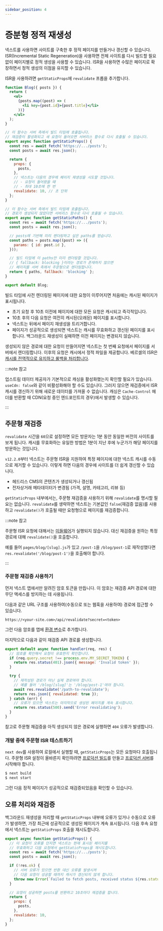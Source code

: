 ```yaml
---
sidebar_position: 4
---
```


# 증분형 정적 재생성

넥스트를 사용하면 사이트를 구축한 후 정적 페이지를 만들거나 갱신할 수 있습니다. ISR(Incremental Static Regeneration)을 사용하면 전체 사이트를 다시 빌드할 필요 없이 페이지별로 정적 생성을 사용할 수 있습니다. ISR을 사용하면 수많은 페이지로 확장하면서 정적 생성의 이점을 유지할 수 있습니다.

ISR을 사용하려면 `getStaticProps`에 `revalidate` 프롭을 추가합니다.

```jsx
function Blog({ posts }) {
  return (
    <ul>
      {posts.map((post) => (
        <li key={post.id}>{post.title}</li>
      ))}
    </ul>
  );
}

// 이 함수는 서버 측에서 빌드 타임에 호출됩니다.
// 재검증이 활성화되고 새 요청이 들어오면 서버리스 함수로 다시 호출될 수 있습니다.
export async function getStaticProps() {
  const res = await fetch('https://.../posts');
  const posts = await res.json();

  return {
    props: {
      posts,
    },
    // 넥스트는 다음의 경우에 페이지 재생성을 시도할 것입니다.
    // - 요청이 들어왔을 때
    // - 최대 10초에 한 번
    revalidate: 10, // 초 단위
  };
}

// 이 함수는 서버 측에서 빌드 타임에 호출됩니다.
// 경로가 생성되지 않았다면 서버리스 함수로 다시 호출될 수 있습니다.
export async function getStaticPaths() {
  const res = await fetch('https://.../posts');
  const posts = await res.json();

  // posts에 기반해 미리 렌더링하고 싶은 paths를 얻습니다.
  const paths = posts.map((post) => ({
    params: { id: post.id },
  }));

  // 빌드 타임에 이 paths만 미리 렌더링할 것입니다.
  // { fallback: blocking }이라는 경로가 존재하지 않으면
  // 페이지를 서버 측에서 주문형으로 렌더링합니다.
  return { paths, fallback: 'blocking' };
}

export default Blog;
```

빌드 타임에 사전 렌더링된 페이지에 대한 요청이 이루어지면 처음에는 캐시된 페이지가 표시됩니다.

- 초기 요청 후 10초 이전에 페이지에 대한 모든 요청은 캐시되고 즉각적입니다.
- 10초 후의 다음 요청은 여전히 캐시된(오래된) 페이지를 표시합니다.
- 넥스트는 뒤에서 페이지 재생성을 트리거합니다.
- 페이지가 성공적으로 생성되면 넥스트는 캐시를 무효화하고 갱신된 페이지를 표시합니다. 백그라운드 재생성이 실패하면 이전 페이지는 변경되지 않습니다.

생성되지 않은 경로에 대한 요청이 만들어지면 넥스트는 첫 번째 요청에서 페이지를 서버에서 렌더링합니다. 이후의 요청은 캐시에서 정적 파일을 제공합니다. 베르셀의 ISR은 [캐시를 전역적으로 유지하고 롤백을 처리합니다](https://vercel.com/docs/concepts/next.js/incremental-static-regeneration).

:::note 참고

업스트림 데이터 제공자가 기본적으로 캐싱을 활성화했는지 확인할 필요가 있습니다. `useCdn: false`와 같이 비활성화해야 할 수도 있습니다. 그러지 않으면 재검증에서 ISR 캐시를 갱신하기 위해 새로운 데이터를 가져올 수 없습니다. 캐싱은 `Cache-Control` 헤더를 반환할 때 CDN(요청 중인 엔드포인트의 경우)에서 발생할 수 있습니다.

:::

## 주문형 재검증

`revalidate` 시간을 `60`으로 설정하면 모든 방문자는 1분 동안 동일한 버전의 사이트를 보게 됩니다. 캐시를 무효화하는 유일한 방법은 1분이 지난 후에 누군가가 해당 페이지를 방문하는 것입니다.

`v12.2.0`부터 넥스트는 주문형 ISR을 지원하여 특정 페이지에 대한 넥스트 캐시를 수동으로 제거할 수 있습니다. 이렇게 하면 다음의 경우에 사이트를 더 쉽게 갱신할 수 있습니다.

- 헤드리스 CMS의 콘텐츠가 생성되거나 갱신됨
- 전자상거래 메타데이터가 변경됨 (가격, 설명, 카테고리, 리뷰 등)

`getStaticProps` 내부에서는, 주문형 재검증을 사용하기 위해 `revalidate`를 명시할 필요는 없습니다. `revalidate`를 생략하면 넥스트는 기본값인 `false`(재검증 없음)를 사용하고 `revalidate()`가 호출될 때만 요청형으로 페이지를 재검증합니다.

:::note 참고

주문형 ISR 요청에 대해서는 [미들웨어](https://nextjs.org/docs/advanced-features/middleware)가 실행되지 않습니다. 대신 재검증을 원하는 특정 경로에 대해 `revalidate()`을 호출합니다.

예를 들어 `pages/blog/[slug].js`가 있고 `/post-1`을 `/blog/post-1`로 재작성했다면 `res.revalidate('/blog/post-1')`을 호출해야 합니다.

:::

### 주문형 재검증 사용하기

먼저 넥스트 앱에서만 알려진 암호 토큰을 만듭니다. 이 암호는 재검증 API 경로에 대한 무단 액세스를 방지하는 데 사용됩니다.

다음과 같은 URL 구조를 사용하여(수동으로 또는 웹훅을 사용하여) 경로에 접근할 수 있습니다.

```
https://<your-site.com>/api/revalidate?secret=<token>
```

그런 다음 암호를 앱에 [환경 변수](../environment-variables.md)로 추가합니다.

마지막으로 다음과 같이 재검증 API 경로를 생성합니다.

```jsx title="pages/api/revalidate.js"
export default async function handler(req, res) {
  // 암호를 확인해서 요청이 유효한지 확인합니다.
  if (req.query.secret !== process.env.MY_SECRET_TOKEN) {
    return res.status(401).json({ message: 'Invalid token' });
  }

  try {
    // 재작성된 경로가 아닌 실제 경로여야 합니다.
    // 예를 들어 '/blog/[slug]'는 '/blog/post-1'여야 합니다.
    await res.revalidate('/path-to-revalidate');
    return res.json({ revalidated: true });
  } catch (err) {
    // 오류가 있으면 넥스트는 마지막으로 생성된 페이지를 계속 표시합니다.
    return res.status(500).send('Error revalidating');
  }
}
```

참고로 주문형 재검증을 아직 생성되지 않은 경로에 실행하면 `404` 오류가 발생합니다.

### 개발 중에 주문형 ISR 테스트하기

`next dev`를 사용하여 로컬에서 실행할 때, `getStaticProps`는 모든 요청마다 호출됩니다. 주문형 ISR 설정이 올바른지 확인하려면 [프로덕션 빌드](https://nextjs.org/docs/api-reference/cli#build)를 만들고 [프로덕션 서버](https://nextjs.org/docs/api-reference/cli#production)를 시작해야 합니다.

```bash
$ next build
$ next start
```

그런 다음 정적 페이지가 성공적으로 재검증되었음을 확인할 수 있습니다.

## 오류 처리와 재검증

백그라운드 재생성을 처리할 때 `getStaticProps` 내부에 오류가 있거나 수동으로 오류가 발생하면, 가장 최근에 성공적으로 생성된 페이지가 계속 표시됩니다. 다음 후속 요청에서 넥스트는 `getStaticProps` 호출을 재시도합니다.

```jsx
export async function getStaticProps() {
  // 이 요청이 오류를 던지면 넥스트는 현재 표시된 페이지를
  // 무효화하고 다음 요청에서 getStaticProps을 재시도합니다.
  const res = await fetch('https://.../posts');
  const posts = await res.json();

  if (!res.ok) {
    // 서버 오류가 있으면 반환 대신 오류를 발생시켜
    // 다음 요청이 성공할 때까지 캐시가 갱신되지 않게 합니다.
    throw new Error(`Failed to fetch posts, received status ${res.status}`);
  }

  // 요청이 성공하면 posts를 반환하고 10초마다 재검증을 합니다.
  return {
    props: {
      posts,
    },
    revalidate: 10,
  };
}
```
